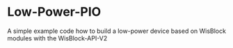 # Low-Power-PIO
A simple example code how to build a low-power device based on WisBlock modules with the WisBlock-API-V2
